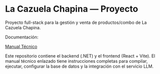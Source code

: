 # La Cazuela Chapina — Proyecto

Proyecto full-stack para la gestión y venta de productos/combo de La Cazuela Chapina.

Documentación:

[Manual Técnico](./Documentacion/Manual%20Tecnico.md)

Este repositorio contiene el backend (.NET) y el frontend (React + Vite). El manual técnico enlazado tiene instrucciones completas para compilar, ejecutar, configurar la base de datos y la integración con el servicio LLM.
